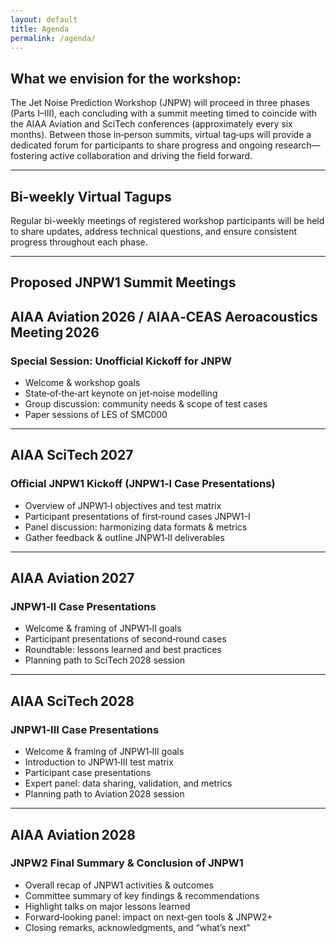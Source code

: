 ```yaml
---
layout: default
title: Agenda
permalink: /agenda/
---
```

## **What we envision for the workshop:**

The Jet Noise Prediction Workshop (JNPW) will proceed in three phases (Parts I–III), each concluding with a summit meeting timed to coincide with the AIAA Aviation and SciTech conferences (approximately every six months). Between those in‑person summits, virtual tag‑ups will provide a dedicated forum for participants to share progress and ongoing research—fostering active collaboration and driving the field forward.

---

## **Bi-weekly Virtual Tagups**
Regular bi-weekly meetings of registered workshop participants will be held to share updates, address technical questions, and ensure consistent progress throughout each phase.

---

## **Proposed JNPW1 Summit Meetings**

## AIAA Aviation 2026 / AIAA‑CEAS Aeroacoustics Meeting 2026  
### Special Session: Unofficial Kickoff for JNPW  
- Welcome & workshop goals  
- State‑of‑the‑art keynote on jet‑noise modelling  
- Group discussion: community needs & scope of test cases  
- Paper sessions of LES of SMC000

---

## AIAA SciTech 2027  
### Official JNPW1 Kickoff (JNPW1‑I Case Presentations)  
- Overview of JNPW1‑I objectives and test matrix  
- Participant presentations of first‑round cases JNPW1-I 
- Panel discussion: harmonizing data formats & metrics  
- Gather feedback & outline JNPW1‑II deliverables  

---

## AIAA Aviation 2027  
### JNPW1‑II Case Presentations  
- Welcome & framing of JNPW1‑II goals  
- Participant presentations of second‑round cases  
- Roundtable: lessons learned and best practices  
- Planning path to SciTech 2028 session  

---

## AIAA SciTech 2028  
### JNPW1‑III Case Presentations  
- Welcome & framing of JNPW1‑III goals  
- Introduction to JNPW1‑III test matrix  
- Participant case presentations  
- Expert panel: data sharing, validation, and metrics  
- Planning path to Aviation 2028 session  

---

## AIAA Aviation 2028  
### JNPW2 Final Summary & Conclusion of JNPW1  
- Overall recap of JNPW1 activities & outcomes  
- Committee summary of key findings & recommendations  
- Highlight talks on major lessons learned  
- Forward‑looking panel: impact on next‑gen tools & JNPW2+  
- Closing remarks, acknowledgments, and “what’s next”  

